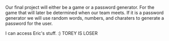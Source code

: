 Our final project will either be a game or a password generator. 
For the game that will later be determined when our team meets.
If it is a password generator we will use random words, numbers, and
charaters to generate a password for the user. 

I can access Eric's stuff. :) 
TOREY IS LOSER
